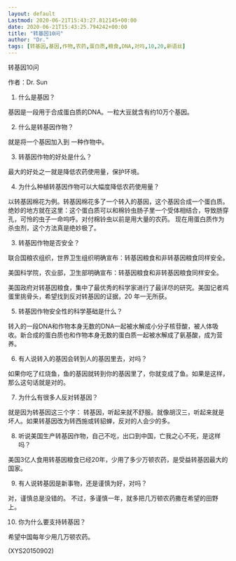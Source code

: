 ```yaml
---
layout: default
Lastmod: 2020-06-21T15:43:27.812145+00:00
date: 2020-06-21T15:43:25.794242+00:00
title: "转基因10问"
author: "Dr."
tags: [转基因,基因,作物,农药,蛋白质,粮食,DNA,对吗,10,20,新语丝]
---
```


转基因10问

作者：Dr. Sun

1. 什么是基因？

基因是一段用于合成蛋白质的DNA。一粒大豆就含有约10万个基因。

2. 什么是转基因作物？

就是将一个基因加入到 一种作物中。

3. 转基因作物的好处是什么？

最大的好处之一就是降低农药使用量，保护环境。

4. 为什么种植转基因作物可以大幅度降低农药使用量？

以转基因棉花为例。转基因棉花多了一个转入的基因，这个基因合成一个蛋白质。绝妙的地方就在这里：这个蛋白质可以和棉铃虫肠子里一个受体相结合，导致肠穿孔，可怜的虫子一命呜呼。对付棉铃虫以前是用大量的农药。 现在用蛋白质作为杀虫剂，这个方法真是绝妙极了。

3. 转基因作物是否安全？

联合国粮农组织，世界卫生组织明确宣布：转基因粮食和非转基因粮食同样安全。

美国科学院，农业部，卫生部明确宣布：转基因粮食和非转基因粮食同样安全。

美国政府对转基因粮食，集中了最优秀的科学家进行了最详尽的研究。美国记者鸡蛋里挑骨头，希望找到反对转基因的证据，20 年一无所获。

5. 转基因作物安全性的科学基础是什么？

转入的一段DNA和作物本身无数的DNA一起被水解成小分子核苷酸，被人体吸收。新合成的蛋白质也和作物本身无数的蛋白质一起被水解成了氨基酸，成为营养。

6. 有人说转入的基因会转到人的基因里去，对吗？

如果你吃了红烧鱼，鱼的基因就转到你的基因里了，你就变成了鱼。如果是这样，那么这句话就是对的。

7. 为什么有很多人反对转基因？

就是因为转基因这三个字： 转基因，听起来就不舒服。就像胡汉三，听起来就是坏人。如果转基因改为转西施或转貂蝉，反对的人会少的多。

8. 听说美国生产转基因作物，自己不吃，出口到中国，亡我之心不死，是这样吗？

美国3亿人食用转基因粮食已经20年，少用了多少万顿农药，是受益转基因最大的国家。

9. 有人说转基因是新事物，还是谨慎为好，对吗？

对，谨慎总是没错的。 不过，多谨慎一年，就多把几万顿农药撒在希望的田野上。

10. 你为什么要支持转基因？

希望中国每年少用几万顿农药。

(XYS20150902)

